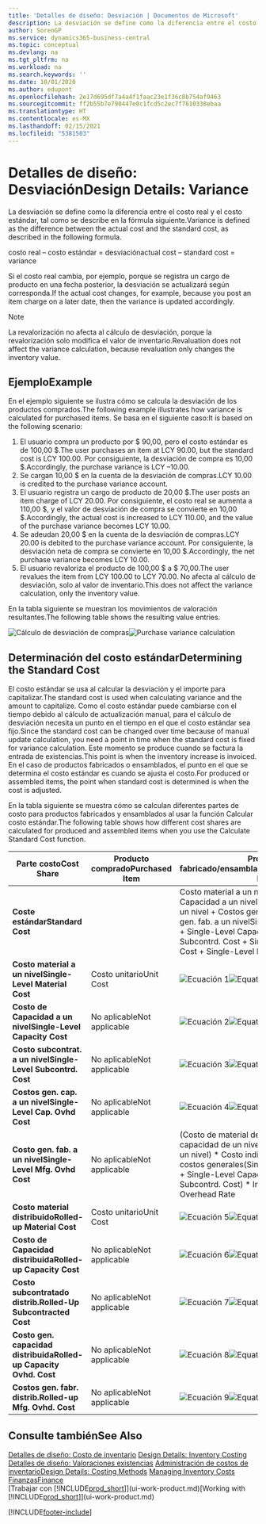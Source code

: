 ```yaml
---
title: 'Detalles de diseño: Desviación | Documentos de Microsoft'
description: La desviación se define como la diferencia entre el costo real y el costo estándar, tal como se describe en la fórmula siguiente.
author: SorenGP
ms.service: dynamics365-business-central
ms.topic: conceptual
ms.devlang: na
ms.tgt_pltfrm: na
ms.workload: na
ms.search.keywords: ''
ms.date: 10/01/2020
ms.author: edupont
ms.openlocfilehash: 2e17d695df7a4a4f1faac23e1f36c8b754af9463
ms.sourcegitcommit: ff2b55b7e790447e0c1fcd5c2ec7f7610338ebaa
ms.translationtype: HT
ms.contentlocale: es-MX
ms.lasthandoff: 02/15/2021
ms.locfileid: "5381503"
---
```

# <a name="design-details-variance"></a><span data-ttu-id="59446-103">Detalles de diseño: Desviación</span><span class="sxs-lookup"><span data-stu-id="59446-103">Design Details: Variance</span></span>
<span data-ttu-id="59446-104">La desviación se define como la diferencia entre el costo real y el costo estándar, tal como se describe en la fórmula siguiente.</span><span class="sxs-lookup"><span data-stu-id="59446-104">Variance is defined as the difference between the actual cost and the standard cost, as described in the following formula.</span></span>  

 <span data-ttu-id="59446-105">costo real – costo estándar = desviación</span><span class="sxs-lookup"><span data-stu-id="59446-105">actual cost – standard cost = variance</span></span>  

 <span data-ttu-id="59446-106">Si el costo real cambia, por ejemplo, porque se registra un cargo de producto en una fecha posterior, la desviación se actualizará según corresponda.</span><span class="sxs-lookup"><span data-stu-id="59446-106">If the actual cost changes, for example, because you post an item charge on a later date, then the variance is updated accordingly.</span></span>  

> [!NOTE]  
>  <span data-ttu-id="59446-107">La revalorización no afecta al cálculo de desviación, porque la revalorización solo modifica el valor de inventario.</span><span class="sxs-lookup"><span data-stu-id="59446-107">Revaluation does not affect the variance calculation, because revaluation only changes the inventory value.</span></span>  

## <a name="example"></a><span data-ttu-id="59446-108">Ejemplo</span><span class="sxs-lookup"><span data-stu-id="59446-108">Example</span></span>  
 <span data-ttu-id="59446-109">En el ejemplo siguiente se ilustra cómo se calcula la desviación de los productos comprados.</span><span class="sxs-lookup"><span data-stu-id="59446-109">The following example illustrates how variance is calculated for purchased items.</span></span> <span data-ttu-id="59446-110">Se basa en el siguiente caso:</span><span class="sxs-lookup"><span data-stu-id="59446-110">It is based on the following scenario:</span></span>  

1.  <span data-ttu-id="59446-111">El usuario compra un producto por $ 90,00, pero el costo estándar es de 100,00 $.</span><span class="sxs-lookup"><span data-stu-id="59446-111">The user purchases an item at LCY 90.00, but the standard cost is LCY 100.00.</span></span> <span data-ttu-id="59446-112">Por consiguiente, la desviación de compra es 10,00 $.</span><span class="sxs-lookup"><span data-stu-id="59446-112">Accordingly, the purchase variance is LCY –10.00.</span></span>  
2.  <span data-ttu-id="59446-113">Se cargan 10,00 $ en la cuenta de la desviación de compras.</span><span class="sxs-lookup"><span data-stu-id="59446-113">LCY 10.00 is credited to the purchase variance account.</span></span>  
3.  <span data-ttu-id="59446-114">El usuario registra un cargo de producto de 20,00 $.</span><span class="sxs-lookup"><span data-stu-id="59446-114">The user posts an item charge of LCY 20.00.</span></span> <span data-ttu-id="59446-115">Por consiguiente, el costo real se aumenta a 110,00 $, y el valor de desviación de compra se convierte en 10,00 $.</span><span class="sxs-lookup"><span data-stu-id="59446-115">Accordingly, the actual cost is increased to LCY 110.00, and the value of the purchase variance becomes LCY 10.00.</span></span>  
4.  <span data-ttu-id="59446-116">Se adeudan 20,00 $ en la cuenta de la desviación de compras.</span><span class="sxs-lookup"><span data-stu-id="59446-116">LCY 20.00 is debited to the purchase variance account.</span></span> <span data-ttu-id="59446-117">Por consiguiente, la desviación neta de compra se convierte en 10,00 $.</span><span class="sxs-lookup"><span data-stu-id="59446-117">Accordingly, the net purchase variance becomes LCY 10.00.</span></span>  
5.  <span data-ttu-id="59446-118">El usuario revaloriza el producto de 100,00 $ a $ 70,00.</span><span class="sxs-lookup"><span data-stu-id="59446-118">The user revalues the item from LCY 100.00 to LCY 70.00.</span></span> <span data-ttu-id="59446-119">No afecta al cálculo de desviación, solo al valor de inventario.</span><span class="sxs-lookup"><span data-stu-id="59446-119">This does not affect the variance calculation, only the inventory value.</span></span>  

 <span data-ttu-id="59446-120">En la tabla siguiente se muestran los movimientos de valoración resultantes.</span><span class="sxs-lookup"><span data-stu-id="59446-120">The following table shows the resulting value entries.</span></span>  

 <span data-ttu-id="59446-121">![Cálculo de desviación de compras](media/design_details_inventory_costing_11_purchase_variance.png "Cálculo de desviación de compras")</span><span class="sxs-lookup"><span data-stu-id="59446-121">![Purchase variance calculation](media/design_details_inventory_costing_11_purchase_variance.png "Purchase variance calculation")</span></span>  

## <a name="determining-the-standard-cost"></a><span data-ttu-id="59446-122">Determinación del costo estándar</span><span class="sxs-lookup"><span data-stu-id="59446-122">Determining the Standard Cost</span></span>  
 <span data-ttu-id="59446-123">El costo estándar se usa al calcular la desviación y el importe para capitalizar.</span><span class="sxs-lookup"><span data-stu-id="59446-123">The standard cost is used when calculating variance and the amount to capitalize.</span></span> <span data-ttu-id="59446-124">Como el costo estándar puede cambiarse con el tiempo debido al cálculo de actualización manual, para el cálculo de desviación necesita un punto en el tiempo en el que el costo estándar sea fijo.</span><span class="sxs-lookup"><span data-stu-id="59446-124">Since the standard cost can be changed over time because of manual update calculation, you need a point in time when the standard cost is fixed for variance calculation.</span></span> <span data-ttu-id="59446-125">Este momento se produce cuando se factura la entrada de existencias.</span><span class="sxs-lookup"><span data-stu-id="59446-125">This point is when the inventory increase is invoiced.</span></span> <span data-ttu-id="59446-126">En el caso de productos fabricados o ensamblados, el punto en el que se determina el costo estándar es cuando se ajusta el costo.</span><span class="sxs-lookup"><span data-stu-id="59446-126">For produced or assembled items, the point when standard cost is determined is when the cost is adjusted.</span></span>  

 <span data-ttu-id="59446-127">En la tabla siguiente se muestra cómo se calculan diferentes partes de costo para productos fabricados y ensamblados al usar la función Calcular costo estándar.</span><span class="sxs-lookup"><span data-stu-id="59446-127">The following table shows how different cost shares are calculated for produced and assembled items when you use the Calculate Standard Cost function.</span></span>  

|<span data-ttu-id="59446-128">Parte costo</span><span class="sxs-lookup"><span data-stu-id="59446-128">Cost Share</span></span>|<span data-ttu-id="59446-129">Producto comprado</span><span class="sxs-lookup"><span data-stu-id="59446-129">Purchased Item</span></span>|<span data-ttu-id="59446-130">Producto fabricado/ensamblado</span><span class="sxs-lookup"><span data-stu-id="59446-130">Produced/Assembled Item</span></span>|  
|----------------|--------------------|------------------------------|  
|<span data-ttu-id="59446-131">**Coste estándar**</span><span class="sxs-lookup"><span data-stu-id="59446-131">**Standard Cost**</span></span>||<span data-ttu-id="59446-132">Costo material a un nivel + Costo de Capacidad a un nivel + Costo subcontrat. a un nivel + Costos gen. cap. a un nivel + Costo gen. fab. a un nivel</span><span class="sxs-lookup"><span data-stu-id="59446-132">Single-Level Material Cost + Single-Level Capacity Cost + Single-Level Subcontrd. Cost + Single-Level Cap. Ovhd. Cost + Single-Level Mfg. Ovhd. Cost</span></span>|  
|<span data-ttu-id="59446-133">**Costo material a un nivel**</span><span class="sxs-lookup"><span data-stu-id="59446-133">**Single-Level Material Cost**</span></span>|<span data-ttu-id="59446-134">Costo unitario</span><span class="sxs-lookup"><span data-stu-id="59446-134">Unit Cost</span></span>|<span data-ttu-id="59446-135">![Ecuación 1](media/design_details_inventory_costing_11_equation_1.png "Ecuación 1")</span><span class="sxs-lookup"><span data-stu-id="59446-135">![Equation 1](media/design_details_inventory_costing_11_equation_1.png "Equation 1")</span></span>|  
|<span data-ttu-id="59446-136">**Costo de Capacidad a un nivel**</span><span class="sxs-lookup"><span data-stu-id="59446-136">**Single-Level Capacity Cost**</span></span>|<span data-ttu-id="59446-137">No aplicable</span><span class="sxs-lookup"><span data-stu-id="59446-137">Not applicable</span></span>|<span data-ttu-id="59446-138">![Ecuación 2](media/design_details_inventory_costing_11_equation_2.png "Ecuación 2")</span><span class="sxs-lookup"><span data-stu-id="59446-138">![Equation 2](media/design_details_inventory_costing_11_equation_2.png "Equation 2")</span></span>|  
|<span data-ttu-id="59446-139">**Costo subcontrat. a un nivel**</span><span class="sxs-lookup"><span data-stu-id="59446-139">**Single-Level Subcontrd. Cost**</span></span>|<span data-ttu-id="59446-140">No aplicable</span><span class="sxs-lookup"><span data-stu-id="59446-140">Not applicable</span></span>|<span data-ttu-id="59446-141">![Ecuación 3](media/design_details_inventory_costing_11_equation_3.png "Ecuación 3")</span><span class="sxs-lookup"><span data-stu-id="59446-141">![Equation 3](media/design_details_inventory_costing_11_equation_3.png "Equation 3")</span></span>|  
|<span data-ttu-id="59446-142">**Costos gen. cap. a un nivel**</span><span class="sxs-lookup"><span data-stu-id="59446-142">**Single-Level Cap. Ovhd Cost**</span></span>|<span data-ttu-id="59446-143">No aplicable</span><span class="sxs-lookup"><span data-stu-id="59446-143">Not applicable</span></span>|<span data-ttu-id="59446-144">![Ecuación 4](media/design_details_inventory_costing_11_equation_4.png "Ecuación 4")</span><span class="sxs-lookup"><span data-stu-id="59446-144">![Equation 4](media/design_details_inventory_costing_11_equation_4.png "Equation 4")</span></span>|  
|<span data-ttu-id="59446-145">**Costo gen. fab. a un nivel**</span><span class="sxs-lookup"><span data-stu-id="59446-145">**Single-Level Mfg. Ovhd Cost**</span></span>|<span data-ttu-id="59446-146">No aplicable</span><span class="sxs-lookup"><span data-stu-id="59446-146">Not applicable</span></span>|<span data-ttu-id="59446-147">(Costo de material de un nivel + Costo de capacidad de un nivel + Costo subcontr. de un nivel) \* Costo indirecto % /100 + Tasa costos generales</span><span class="sxs-lookup"><span data-stu-id="59446-147">(Single-Level Material Cost + Single-Level Capacity Cost + Single-Level Subcontrd. Cost) \* Indirect Cost % / 100 + Overhead Rate</span></span>|  
|<span data-ttu-id="59446-148">**Costo material distribuido**</span><span class="sxs-lookup"><span data-stu-id="59446-148">**Rolled-up Material Cost**</span></span>|<span data-ttu-id="59446-149">Costo unitario</span><span class="sxs-lookup"><span data-stu-id="59446-149">Unit Cost</span></span>|<span data-ttu-id="59446-150">![Ecuación 5](media/design_details_inventory_costing_11_equation_5.png "Ecuación 5")</span><span class="sxs-lookup"><span data-stu-id="59446-150">![Equation 5](media/design_details_inventory_costing_11_equation_5.png "Equation 5")</span></span>|  
|<span data-ttu-id="59446-151">**Costo de Capacidad distribuida**</span><span class="sxs-lookup"><span data-stu-id="59446-151">**Rolled-up Capacity Cost**</span></span>|<span data-ttu-id="59446-152">No aplicable</span><span class="sxs-lookup"><span data-stu-id="59446-152">Not applicable</span></span>|<span data-ttu-id="59446-153">![Ecuación 6](media/design_details_inventory_costing_11_equation_6.png "Ecuación 6")</span><span class="sxs-lookup"><span data-stu-id="59446-153">![Equation 6](media/design_details_inventory_costing_11_equation_6.png "Equation 6")</span></span>|  
|<span data-ttu-id="59446-154">**Costo subcontratado distrib.**</span><span class="sxs-lookup"><span data-stu-id="59446-154">**Rolled-Up Subcontracted Cost**</span></span>|<span data-ttu-id="59446-155">No aplicable</span><span class="sxs-lookup"><span data-stu-id="59446-155">Not applicable</span></span>|<span data-ttu-id="59446-156">![Ecuación 7](media/design_details_inventory_costing_11_equation_7.png "Ecuación 7")</span><span class="sxs-lookup"><span data-stu-id="59446-156">![Equation 7](media/design_details_inventory_costing_11_equation_7.png "Equation 7")</span></span>|  
|<span data-ttu-id="59446-157">**Costo gen. capacidad distribuida**</span><span class="sxs-lookup"><span data-stu-id="59446-157">**Rolled-up Capacity Ovhd. Cost**</span></span>|<span data-ttu-id="59446-158">No aplicable</span><span class="sxs-lookup"><span data-stu-id="59446-158">Not applicable</span></span>|<span data-ttu-id="59446-159">![Ecuación 8](media/design_details_inventory_costing_11_equation_8.png "Ecuación 8")</span><span class="sxs-lookup"><span data-stu-id="59446-159">![Equation 8](media/design_details_inventory_costing_11_equation_8.png "Equation 8")</span></span>|  
|<span data-ttu-id="59446-160">**Costos gen. fabr. distrib.**</span><span class="sxs-lookup"><span data-stu-id="59446-160">**Rolled-up Mfg. Ovhd. Cost**</span></span>|<span data-ttu-id="59446-161">No aplicable</span><span class="sxs-lookup"><span data-stu-id="59446-161">Not applicable</span></span>|<span data-ttu-id="59446-162">![Ecuación 9](media/design_details_inventory_costing_11_equation_9.png "Ecuación 9")</span><span class="sxs-lookup"><span data-stu-id="59446-162">![Equation 9](media/design_details_inventory_costing_11_equation_9.png "Equation 9")</span></span>|  

## <a name="see-also"></a><span data-ttu-id="59446-163">Consulte también</span><span class="sxs-lookup"><span data-stu-id="59446-163">See Also</span></span>  
 <span data-ttu-id="59446-164">[Detalles de diseño: Costo de inventario](design-details-inventory-costing.md) </span><span class="sxs-lookup"><span data-stu-id="59446-164">[Design Details: Inventory Costing](design-details-inventory-costing.md) </span></span>  
 <span data-ttu-id="59446-165">[Detalles de diseño: Valoraciones existencias](design-details-costing-methods.md) [Administración de costos de inventario](finance-manage-inventory-costs.md)</span><span class="sxs-lookup"><span data-stu-id="59446-165">[Design Details: Costing Methods](design-details-costing-methods.md) [Managing Inventory Costs](finance-manage-inventory-costs.md)</span></span>  
 [<span data-ttu-id="59446-166">Finanzas</span><span class="sxs-lookup"><span data-stu-id="59446-166">Finance</span></span>](finance.md)  
 <span data-ttu-id="59446-167">[Trabajar con [!INCLUDE[prod_short](includes/prod_short.md)]](ui-work-product.md)</span><span class="sxs-lookup"><span data-stu-id="59446-167">[Working with [!INCLUDE[prod_short](includes/prod_short.md)]](ui-work-product.md)</span></span>


[!INCLUDE[footer-include](includes/footer-banner.md)]